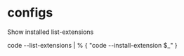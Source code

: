 # configs


Show installed list-extensions

code --list-extensions | % { "code --install-extension $_" }
